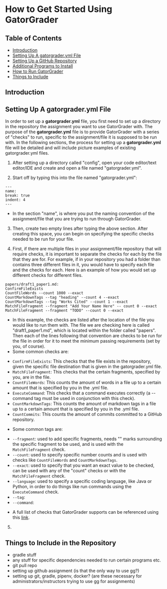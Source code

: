 # How to Get Started Using GatorGrader

## Table of Contents
* [Introduction](#Introduction)
* [Setting Up A gatorgrader.yml File](#Setting-Up-A-gatorgraderyml-File)
* [Setting Up a GitHub Repository](#Setting-Up-A-GitHub-Repository)
* [Additional Programs to Install](#Additional-Programs-to-Install)
* [How to Run GatorGrader](#How-to-Run-GatorGrader)
* [Things to Include](#Things-to-Include)

## Introduction

## Setting Up A gatorgrader.yml File

In order to set up a **gatorgrader.yml** file, you first need to set up a directory in the repository the assignment you want to use GatorGrader with. The purpose of the **gatorgrader.yml** file is to provide GatorGrader with a series of "checks" to run, specific to the assignment/file it is supposed to be run with. In the following sections, the process for setting up a **gatorgrader.yml** file will be detailed and will include picture examples of existing gatorgrader.yml files.

1. After setting up a directory called "config", open your code editor/text editor/IDE and create and open a file named "gatorgrader.yml".

2. Start off by typing this into the file named "gatorgrader.yml":


```
---
name:
break: true
indent: 4
---
```

- In the section "name", is where you put the naming convention of the assignment/file that you are trying to run through GatorGrader.

3. Then, create two empty lines after typing the above section. After creating this space, you can begin on specifying the specific checks needed to be run for your file.

4. First, if there are multiple files in your assignment/file repository that will require checks, it is important to separate the checks for each by the file that they are for. For example, if in your repository you had a folder than contains three different files in it, you would have to specify each file and the checks for each. Here is an example of how you would set up different checks for different files.

```
papers/draft1_paper1.md:
ConfirmFileExists
CountFileWords --count 1000 --exact
CountMarkdownTags --tag "heading" --count 4 --exact
CountMarkdownTags --tag "Works Cited" --count 1 --exact
MatchFileFragment --fragment "Add Your Name Here" -- count 0 --exact
MatchFileFragment --fragment "TODO" --count 0 --exact
```

* In this example, the checks are listed after the location of the file you would like to run them with. The file we are checking here is called "draft1_paper1.md", which is located within the folder called "papers". Then each of the lines following that convention are checks to be run for the file in order for it to meet the minimum passing requirements (set by you, of course).
* Some common checks are:
- `ConfirmFileExists`: This checks that the file exists in the repository, given the specific file destination that is given in the gatorgrader.yml file.
- `MatchFileFragment`: This checks that the certain fragments, specified by you, are in the file.
- `CountFileWords`: This counts the amount of words in a file up to a certain amount that is specified by you in the .yml file.
- `ExecuteCommand`: This checks that a command executes correctly (a --command tag must be used in conjunction with this check).
- `CountMarkdownTags`: This counts the amount of markdown tags in a file up to a certain amount that is specified by you in the .yml file.
- `CountCommits`: This counts the amount of commits committed to a GitHub repository.
* Some common tags are:
- `--fragment`: used to add specific fragments, needs "" marks surrounding the specific fragment to be used, and is used with the `MatchFileFragment` check.
- `--count`: used to specify specific number counts and is used with checks like `CountFileWords` and `CountMarkdownTags`.
- `--exact`: used to specify that you want an exact value to be checked, can be used with any of the "count" checks or with the `MatchFileFragment` check.
- `--language`: used to specify a specific coding language, like Java or Python, in order to do things like run commands using the `ExecuteCommand` check.
- `--tag`:
- `--command`:

* A full list of checks that GatorGrader supports can be referenced using this [link](https://www.gatorgrader.org/ember).

5.


## Things to Include in the Repository
- gradle stuff
- any stuff for specific dependencies needed to run certain programs etc.
- git pull repo
- setting up github assignment (is that the only way to use gg?)
- setting up git, gradle, pipenv, docker? (are these necessary for administrators/instructors trying to use gg for assignments)
